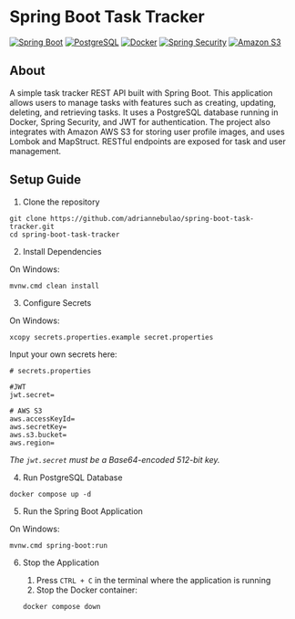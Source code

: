 # Spring Boot Task Tracker

[![Spring Boot](https://img.shields.io/badge/Spring_Boot-6DB33F?style=for-the-badge&logo=springboot&logoColor=white)]()
[![PostgreSQL](https://img.shields.io/badge/PostgreSQL-4169E1?style=for-the-badge&logo=postgresql&logoColor=white)]()
[![Docker](https://img.shields.io/badge/Docker-2496ED?style=for-the-badge&logo=docker&logoColor=white)]()
[![Spring Security](https://img.shields.io/badge/Spring_Security-6DB33F?style=for-the-badge&logo=springsecurity&logoColor=white)]()
[![Amazon S3](https://img.shields.io/badge/Amazon_S3-232F3E?style=for-the-badge&logo=amazons3&logoColor=white)]()

## About

A simple task tracker REST API built with Spring Boot. This application allows users to manage tasks with features such as creating, updating, deleting, and retrieving tasks. It uses a PostgreSQL database running in Docker, Spring Security, and JWT for authentication. The project also integrates with Amazon AWS S3 for storing user profile images, and uses Lombok and MapStruct. RESTful endpoints are exposed for task and user management.
## Setup Guide

1. Clone the repository
```
git clone https://github.com/adriannebulao/spring-boot-task-tracker.git
cd spring-boot-task-tracker
```

2. Install Dependencies

On Windows:
```
mvnw.cmd clean install
```

3. Configure Secrets

On Windows:
```
xcopy secrets.properties.example secret.properties
```

Input your own secrets here:

```properties
# secrets.properties

#JWT
jwt.secret=

# AWS S3
aws.accessKeyId=
aws.secretKey=
aws.s3.bucket=
aws.region=
```

*The `jwt.secret` must be a Base64-encoded 512-bit key.*

4. Run PostgreSQL Database
```
docker compose up -d
```

5. Run the Spring Boot Application

On Windows:
```
mvnw.cmd spring-boot:run
```

6. Stop the Application

   1. Press ``CTRL + C`` in the terminal where the application is running
   2. Stop the Docker container:
    ```
    docker compose down
    ```